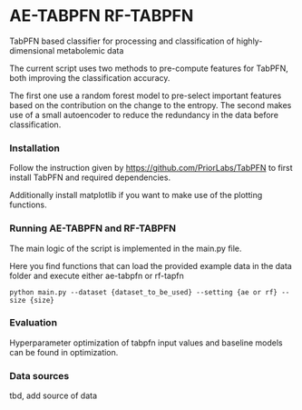 # AE-TABPFN RF-TABPFN

TabPFN based classifier for processing and classification of highly-dimensional metabolemic data


The current script uses two methods to pre-compute features for TabPFN, both improving the classification accuracy.

The first one use a random forest model to pre-select important features based on the contribution on the change to the entropy. The second makes use of a small autoencoder to reduce the redundancy in the data before classification. 


### Installation

Follow the instruction given by https://github.com/PriorLabs/TabPFN to first install TabPFN and required dependencies.

Additionally install matplotlib if you want to make use of the plotting functions. 


### Running AE-TABPFN and RF-TABPFN

The main logic of the script is implemented in the main.py file. 

Here you find functions that can load the provided example data in the data folder and execute either ae-tabpfn or rf-tapfn

```
python main.py --dataset {dataset_to_be_used} --setting {ae or rf} --size {size}
```

### Evaluation

Hyperparameter optimization of tabpfn input values and baseline models can be found in optimization. 

### Data sources

tbd, add source of data
